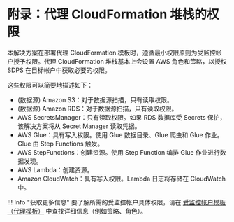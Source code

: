 # 附录：代理 CloudFormation 堆栈的权限

本解决方案在部署代理 CloudFormation 模板时，遵循最小权限原则为受监控帐户授予权限。代理 CloudFormation 堆栈基本上会设置 AWS 角色和策略，以授权 SDPS 在目标帐户中获取必要的权限。

这些权限可以简要地描述如下：

- (数据源) Amazon S3：对于数据源扫描，只有读取权限。
- (数据源) Amazon RDS：对于数据源扫描，只有读取权限。
- AWS SecretsManager：只有读取权限。如果 RDS 数据库受 Secrets 保护，该解决方案将从 Secret Manager 读取凭据。
- AWS Glue：具有写入权限。使用 Glue 数据目录、Glue 爬虫和 Glue 作业。Glue 由 Step Functions 触发。
- AWS StepFunctions：创建资源。使用 Step Function 编排 Glue 作业进行数据发现。
- AWS Lambda：创建资源。
- Amazon CloudWatch：具有写入权限。Lambda 日志将存储在 CloudWatch 中。

!!! Info "获取更多信息"
    要了解所需的受监控帐户具体权限，请在 [受监控帐户模板（代理模板）](template.md) 中查找详细信息（例如策略、角色）。